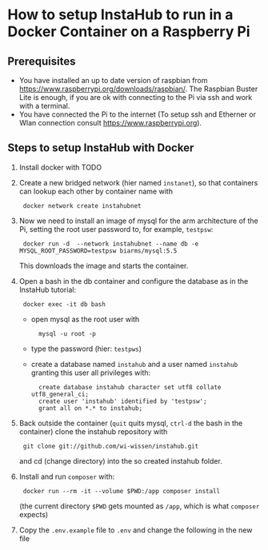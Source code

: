 How to setup InstaHub to run in a Docker Container on a Raspberry Pi
====================================================================

Prerequisites
-------------
* You have installed an up to date version of raspbian from https://www.raspberrypi.org/downloads/raspbian/.
  The Raspbian Buster Lite is enough, if you are ok with connecting to the Pi via ssh and work with a terminal. 
* You have connected the Pi to the internet (To setup ssh and Etherner or Wlan connection consult https://www.raspberrypi.org).

Steps to setup InstaHub with Docker
-----------------------------------
1. Install docker with TODO

2. Create a new bridged network (hier named `instanet`), so that containers can lookup each other by container name with

        docker network create instahubnet

3. Now we need to install an image of mysql for the arm architecture of the Pi, setting the root user password to, for example, `testpsw`:

        docker run -d  --network instahubnet --name db -e MYSQL_ROOT_PASSWORD=testpsw biarms/mysql:5.5
        
   This downloads the image and starts the container.

4. Open a bash in the db container and configure the database as in the InstaHub tutorial:

        docker exec -it db bash       
        
    * open mysql as the root user with
  
            mysql -u root -p
        
    * type the password (hier: `testpws`)
  
    * create a database named `instahub` and a user named `instahub` granting this user all privileges with:
  
            create database instahub character set utf8 collate utf8_general_ci;
            create user 'instahub' identified by 'testpsw';
            grant all on *.* to instahub;

5. Back outside the container (`quit` quits mysql, `ctrl-d` the bash in the container) clone the instahub repository with
  
        git clone git://github.com/wi-wissen/instahub.git
    
   and cd (change directory) into the so created instahub folder.
  
6. Install and run `composer` with:

        docker run --rm -it --volume $PWD:/app composer install
  
   (the current directory `$PWD` gets mounted as `/app`, which is what `composer` expects)
  
7. Copy the `.env.example` file to `.env` and change the following in the new file  

  
